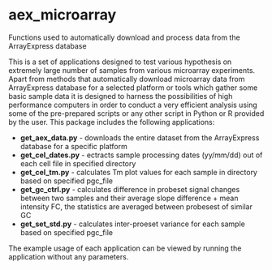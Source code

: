 # aex_microarray
Functions used to automatically download and process data from the ArrayExpress database

This is a set of applications designed to test various hypothesis on extremely large number of samples from various microarray experiments. Apart from methods that automatically download microarray data from ArrayExpress database for a selected platform or tools which gather some basic sample data it is designed to harness the possibilities of high performance computers in order to conduct a very efficient analysis using some of the pre-prepared scripts or any other script in Python or R provided by the user. This package includes the following applications:

* **get_aex_data.py** - downloads the entire dataset from the ArrayExpress database for a specific platform
* **get_cel_dates.py** - ectracts sample processing dates (yy/mm/dd) out of each cell file in specified directory
* **get_cel_tm.py** - calculates Tm plot values for each sample in directory based on specified pgc_file
* **get_gc_ctrl.py** - calculates difference in probeset signal changes between two samples and their average slope difference + mean intensity FC, the statistics are averaged between probesest of similar GC
* **get_set_std.py** - calculates inter-proeset variance for each sample based on specified pgc_file

The example usage of each application can be viewed by running the application without any parameters.
